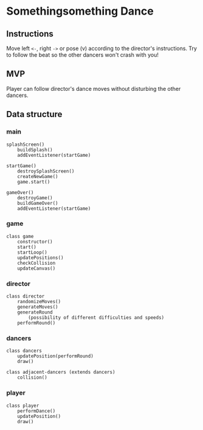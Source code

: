 # Somethingsomething Dance

## Instructions
Move left `<-`, right `->` or pose (v) according to the director's instructions.
Try to follow the beat so the other dancers won't crash with you!

## MVP
Player can follow director's dance moves without disturbing the other dancers.

## Data structure

### main
```
splashScreen()
    buildSplash()
    addEventListener(startGame)

startGame()
    destroySplashScreen()
    createNewGame()
    game.start()

gameOver()
    destroyGame()
    buildGameOver()
    addEventListener(startGame)
```

### game
```
class game
    constructor()
    start()
    startLoop()
    updatePositions()
    checkCollision
    updateCanvas()
```

### director
```
class director
    randomizeMoves()
    generateMoves()
	generateRound
		(possibility of different difficulties and speeds)
    performRound()
```

### dancers
```
class dancers
	updatePosition(performRound)
    draw()

class adjacent-dancers (extends dancers)
	collision()
```

### player
```
class player
	performDance()
    updatePosition()
    draw()
```